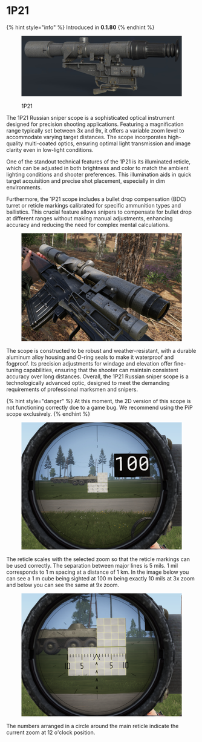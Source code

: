 # 1P21

{% hint style="info" %}
Introduced in **0.1.80**
{% endhint %}

<figure><img src="../../../../../../.gitbook/assets/render_ps.jpg" alt=""><figcaption><p>1P21</p></figcaption></figure>

The 1P21 Russian sniper scope is a sophisticated optical instrument designed for precision shooting applications. Featuring a magnification range typically set between 3x and 9x, it offers a variable zoom level to accommodate varying target distances. The scope incorporates high-quality multi-coated optics, ensuring optimal light transmission and image clarity even in low-light conditions.

One of the standout technical features of the 1P21 is its illuminated reticle, which can be adjusted in both brightness and color to match the ambient lighting conditions and shooter preferences. This illumination aids in quick target acquisition and precise shot placement, especially in dim environments.

Furthermore, the 1P21 scope includes a bullet drop compensation (BDC) turret or reticle markings calibrated for specific ammunition types and ballistics. This crucial feature allows snipers to compensate for bullet drop at different ranges without making manual adjustments, enhancing accuracy and reducing the need for complex mental calculations.

<figure><img src="../../../../../../.gitbook/assets/image (144).png" alt=""><figcaption></figcaption></figure>

The scope is constructed to be robust and weather-resistant, with a durable aluminum alloy housing and O-ring seals to make it waterproof and fogproof. Its precision adjustments for windage and elevation offer fine-tuning capabilities, ensuring that the shooter can maintain consistent accuracy over long distances. Overall, the 1P21 Russian sniper scope is a technologically advanced optic, designed to meet the demanding requirements of professional marksmen and snipers.

{% hint style="danger" %}
At this moment, the 2D version of this scope is not functioning correctly doe to a game bug. We recommend using the PiP scope exclusively.
{% endhint %}

<figure><img src="../../../../../../.gitbook/assets/image (145).png" alt=""><figcaption></figcaption></figure>

The reticle scales with the selected zoom so that the reticle markings can be used correctly. The separation between major lines is 5 mils. 1 mil corresponds to 1 m spacing at a distance of 1 km. In the image below you can see a 1 m cube being sighted at 100 m being exactly 10 mils at 3x zoom and below you can see the same at 9x zoom.

<figure><img src="../../../../../../.gitbook/assets/image (146).png" alt=""><figcaption></figcaption></figure>

The numbers arranged in a circle around the main reticle indicate the current zoom at 12 o'clock position.
